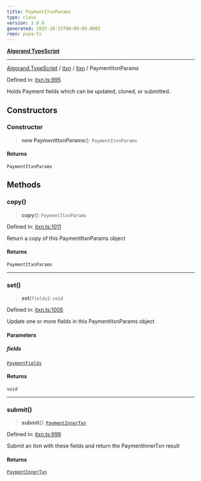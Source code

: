 ```yaml
---
title: PaymentItxnParams
type: class
version: 1.0.0
generated: 2025-10-31T00:00:00.000Z
repo: puya-ts
---
```


[**Algorand TypeScript**](/reference/algorand-typescript/api/readme/)

---

[Algorand TypeScript](docs/_md/modules) / [itxn](docs/_md/itxn/README) / [itxn](/reference/algorand-typescript/api/itxn/namespaces/itxn/readme/) / PaymentItxnParams

Defined in: [itxn.ts:995](https://github.com/algorandfoundation/puya-ts/blob/main/packages/algo-ts/src/itxn.ts#L995)

Holds Payment fields which can be updated, cloned, or submitted.

## Constructors

### Constructor

> **new PaymentItxnParams**(): `PaymentItxnParams`

#### Returns

`PaymentItxnParams`

## Methods

### copy()

> **copy**(): `PaymentItxnParams`

Defined in: [itxn.ts:1011](https://github.com/algorandfoundation/puya-ts/blob/main/packages/algo-ts/src/itxn.ts#L1011)

Return a copy of this PaymentItxnParams object

#### Returns

`PaymentItxnParams`

---

### set()

> **set**(`fields`): `void`

Defined in: [itxn.ts:1005](https://github.com/algorandfoundation/puya-ts/blob/main/packages/algo-ts/src/itxn.ts#L1005)

Update one or more fields in this PaymentItxnParams object

#### Parameters

##### fields

[`PaymentFields`](/reference/algorand-typescript/api/itxn/namespaces/itxn/interfaces/paymentfields/)

#### Returns

`void`

---

### submit()

> **submit**(): [`PaymentInnerTxn`](/reference/algorand-typescript/api/itxn/namespaces/itxn/interfaces/paymentinnertxn/)

Defined in: [itxn.ts:999](https://github.com/algorandfoundation/puya-ts/blob/main/packages/algo-ts/src/itxn.ts#L999)

Submit an itxn with these fields and return the PaymentInnerTxn result

#### Returns

[`PaymentInnerTxn`](/reference/algorand-typescript/api/itxn/namespaces/itxn/interfaces/paymentinnertxn/)
